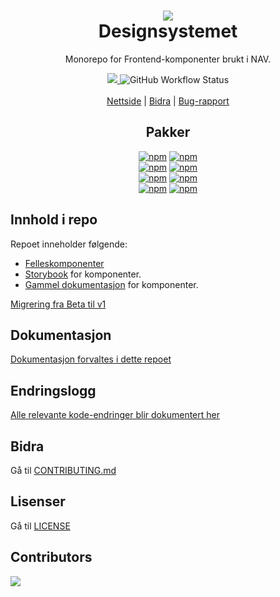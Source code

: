 <h1 align="center">
    <img src="https://avatars.githubusercontent.com/u/11848947?s=200&v=4" />
    <br/>Designsystemet
</h1>

<div align="center">
    <p>
        Monorepo for Frontend-komponenter brukt i NAV.
    </p>
    <div align="center">
      <a href="https://github.com/navikt/Designsystemet/pulls">
          <img src="https://img.shields.io/badge/PRs-welcome-green.svg?color=%23262626"" />
      </a>
        <img alt="GitHub Workflow Status" src="https://img.shields.io/github/workflow/status/navikt/Designsystemet/Build%20-%3E%20Test%20-%3E%20Publish?label=CI%2FCD">
    </div>
    <br/>
    <a href="https://aksel.nav.no">Nettside</a> | <a href="https://github.com/navikt/Designsystemet/blob/master/CONTRIBUTING.md">Bidra</a> | <a href="https://github.com/navikt/Designsystemet/issues">Bug-rapport</a>
<br/>
<h2>Pakker</h2>
<div>
<a href="https://www.npmjs.com/package/@navikt/ds-react"><img alt="npm" src="https://img.shields.io/npm/v/@navikt/ds-react?label=%40navikt%2Fds-react"></a>
<a href="https://www.npmjs.com/package/@navikt/ds-css"><img alt="npm" src="https://img.shields.io/npm/v/@navikt/ds-css?label=%40navikt%2Fds-css"></a>
</div>
<div>
<a href="https://www.npmjs.com/package/@navikt/ds-icons"><img alt="npm" src="https://img.shields.io/npm/v/@navikt/ds-icons?label=%40navikt%2Fds-icons"></a>
<a href="https://www.npmjs.com/package/@navikt/ds-tokens"><img alt="npm" src="https://img.shields.io/npm/v/@navikt/ds-tokens?label=%40navikt%2Fds-tokens"></a>
</div>
<div>
<a href="https://www.npmjs.com/package/@navikt/ds-react-internal"><img alt="npm" src="https://img.shields.io/npm/v/@navikt/ds-react-internal?label=%40navikt%2Fds-react-internal"></a>
<a href="https://www.npmjs.com/package/@navikt/ds-css-internal"><img alt="npm" src="https://img.shields.io/npm/v/@navikt/ds-css-internal?label=%40navikt%2Fds-css-internal"></a>
</div>
<div>
<a href="https://www.npmjs.com/package/@navikt/ds-tailwind"><img alt="npm" src="https://img.shields.io/npm/v/@navikt/ds-tailwind?label=%40navikt%2Fds-tailwind"></a>
<a href="https://www.npmjs.com/package/@navikt/ds-codemod"><img alt="npm" src="https://img.shields.io/npm/v/@navikt/ds-codemod?label=%40navikt%2Fds-codemod"></a>
</div>

</div>

## Innhold i repo

Repoet inneholder følgende:

- [Felleskomponenter](https://github.com/navikt/Designsystemet/tree/master/@navikt/)
- [Storybook](https://master--5f801fb2aea7820022de2936.chromatic.com/) for komponenter.
- [Gammel dokumentasjon](https://old-design-nav.vercel.app) for komponenter.

[Migrering fra Beta til v1](https://aksel.nav.no/designsystem/side/migrering#beta-til-v1)

## Dokumentasjon

[Dokumentasjon forvaltes i dette repoet](https://github.com/navikt/aksel-website)

## Endringslogg

[Alle relevante kode-endringer blir dokumentert her](https://aksel.nav.no/designsystem/side/changelog)

## Bidra

Gå til [CONTRIBUTING.md](https://github.com/navikt/Designsystemet/blob/master/CONTRIBUTING.md)

## Lisenser

Gå til [LICENSE](https://github.com/navikt/Designsystemet/blob/master/LICENCE)

## Contributors

<a href="https://github.com/navikt/Designsystemet/graphs/contributors">
  <img src="https://contrib.rocks/image?repo=navikt/Designsystemet" />
</a>
